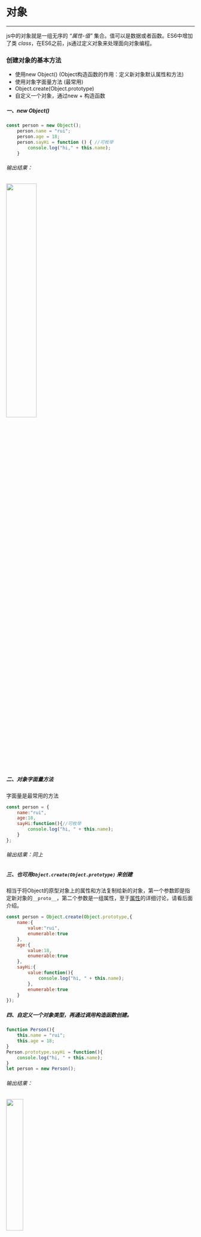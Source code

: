 # 对象
------
js中的对象就是一组无序的 *“属性-值”* 集合。值可以是数据或者函数。ES6中增加了类 *class*，在ES6之前，js通过定义对象来处理面向对象编程。

### 创建对象的基本方法
* 使用new Object() (Object构造函数的作用：定义新对象默认属性和方法)
* 使用对象字面量方法 (最常用)
* Object.create(Object.prototype) 
* 自定义一个对象，通过new + 构造函数

##### 一、new Object()
```javascript
const person = new Object();
    person.name = "rui";
    person.age = 18;
    person.sayHi = function () { //可枚举 
        console.log("hi," + this.name);
    }
```
###### 输出结果：
<img src="./images/p_1.png" width="40%" height="auto" />

##### 二、对象字面量方法
字面量是最常用的方法
```javascript
const person = {
    name:"rui",
    age:18,
    sayHi:function(){//可枚举
        console.log("hi, " + this.name);
    }
};
```
###### 输出结果：同上

##### 三、也可用`Object.create(Object.prototype)` 来创建
相当于将Object的原型对象上的属性和方法复制给新的对象，第一个参数即是指定新对象的`__proto__`，第二个参数是一组属性，至于[属性](###属性)的详细讨论，请看后面介绍。
```javascript
const person = Object.create(Object.prototype,{
    name:{
        value:"rui",
        enumerable:true
    },
    age:{
        value:18,
        enumerable:true
    },
    sayHi:{
        value:function(){
            console.log("hi, " + this.name);
        },
        enumerable:true
    }
});
```
##### 四、自定义一个对象类型，再通过调用构造函数创建。
```javascript
function Person(){
    this.name = "rui";
    this.age = 18;
}
Person.prototype.sayHi = function(){
    console.log("hi, " + this.name);
}
let person = new Person();
```
###### 输出结果：
<img src="./images/p_2.png" width="30%" height="auto" />

可以用ES6新增的Class替代
```javascript
class Person {
    constructor(){
        this.name =  "rui";
        this.age = 18;
    }
    sayHi(){ //class方式定义的方法不可枚举 for-in 无法遍历出sayHi
        console.log("hi, " + this.name);
    }
}
let person = new Person();
```
###### 输出结果：
<img src="./images/p_3.png" width="30%" height="auto" />

### 属性
对象的属性分为两类，`数据属性`和 `访问器属性`。

`数据属性`有4个特征

| 特性 | 描述  | 备注 |
| ----|----| ----|
|`[[Configurable]]` | 指属性是否可配置/操作 | 默认值为true，设置为false后，不能用`delete`删除该属性 |
| `[[Enumerable]]`  | 是否可枚举| 默认值为true，设置为false后，无法通过`for-in`遍历出来 |
| `[[Writable]]` | 是否可写    | 默认值为true |
|  `[[Value]]` | 属性的值        | |

`访问器属性`也有4个特征

| 特性 | 描述  | 备注 |
| ----|----| ----|
|`[[Configurable]]` | 指属性是否可配置/操作 | 默认值为true，设置为false后，不能用`delete`删除该属性 |
| `[[Enumerable]]`  | 是否可枚举| 默认值为true，设置为false后，无法通过`for-in`遍历出来 |
| `[[Get]]` | 返回属性值的方法    | 是函数 |
|  `[[Set]]` | 返回设置属性值的方法 | 是函数 |

定义|修改 以及 获取这些属性特性描述 的方法：

***例如：在obj上定义一个name数据属性***
```javascript
var obj = {};
Object.defineProperty(obj,"name",{
    configurable: true,
    enumerable: true,
    writable: true,
    value: "rui"
});
console.log(obj.name);
```
###### 输出结果：
<img src="./images/p_4.png" width="20%" height="auto" />

***获取name属性的特性描述***

```javascript
var des = Object.getOwnPropertyDescriptor(obj,"name");
console.log(des);
```
###### 输出结果：
<img src="./images/p_5.png" width="55%" height="auto" />

***例如：在obj上定义一个fullName访问器属性***
```javascript
var obj = {firstName:"Rui",lastName:"Lee"};
Object.defineProperty(obj,"fullName",{
    configurable: true,
    enumerable: true,
    get: function(){return `${this.lastName} ${this.firstName}`; },
    set: function(v){this.lastName = v.split(" ")[0];this.firstName = v.split(" ")[1]}
});
obj.fullName = "Liu Da"
console.log(obj.fullName);
```
###### 输出结果：
<img src="./images/p_6.png" width="35%" height="auto" />

***获取fullName属性的特性描述***
```javascript
var des = Object.getOwnPropertyDescriptor(obj,"fullName");
console.log(des);
```
###### 输出结果：
<img src="./images/p_7.png" width="50%" height="auto" />

##### 使用字面量定义访问器属性 和 在类中定义访问器属性

```javascript
var obj = {
    firstName:"Rui",
    lastName:"Lee",
    get fullName(){
        return `${this.lastName} ${this.firstName}`;
    },
    set fullName(v){
        this.lastName = v.split(" ")[0];
        this.firstName = v.split(" ")[1];
    }
};
console.log(obj.fullName);//Lee Rui

class Obj {
    constructor(){
        this.firstName = "Rui";
        this.lastName = "Lee";
    }
    get fullName(){
        return `${this.lastName} ${this.firstName}`;
    }
    set fullName(v){
        this.lastName = v.split(" ")[0];
        this.firstName = v.split(" ")[1];
    }
}
var oo = new Obj();
console.log(oo.fullName);//Lee Rui
```

[返回顶端](#对象) [返回目录](../README.md)